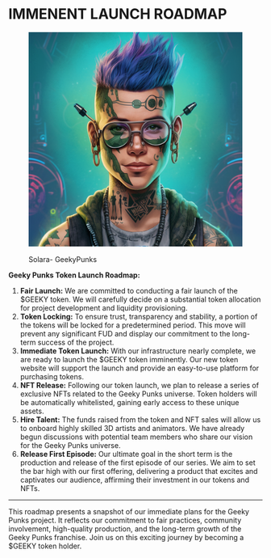# IMMENENT LAUNCH ROADMAP

<figure><img src=".gitbook/assets/solara_geekypunks (1).png" alt=""><figcaption><p>Solara- GeekyPunks</p></figcaption></figure>

**Geeky Punks Token Launch Roadmap:**

1. **Fair Launch:** We are committed to conducting a fair launch of the $GEEKY token. We will carefully decide on a substantial token allocation for project development and liquidity provisioning.
2. **Token Locking:** To ensure trust, transparency and stability, a portion of the tokens will be locked for a predetermined period. This move will prevent any significant FUD and display our commitment to the long-term success of the project.
3. **Immediate Token Launch:** With our infrastructure nearly complete, we are ready to launch the $GEEKY token imminently. Our new token website will support the launch and provide an easy-to-use platform for purchasing tokens.
4. **NFT Release:** Following our token launch, we plan to release a series of exclusive NFTs related to the Geeky Punks universe. Token holders will be automatically whitelisted, gaining early access to these unique assets.
5. **Hire Talent:** The funds raised from the token and NFT sales will allow us to onboard highly skilled 3D artists and animators. We have already begun discussions with potential team members who share our vision for the Geeky Punks universe.
6. **Release First Episode:** Our ultimate goal in the short term is the production and release of the first episode of our series. We aim to set the bar high with our first offering, delivering a product that excites and captivates our audience, affirming their investment in our tokens and NFTs.

***

This roadmap presents a snapshot of our immediate plans for the Geeky Punks project. It reflects our commitment to fair practices, community involvement, high-quality production, and the long-term growth of the Geeky Punks franchise. Join us on this exciting journey by becoming a $GEEKY token holder.
